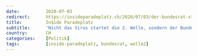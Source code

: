 ```yaml
---
date:          2020-07-03
redirect:      https://insideparadeplatz.ch/2020/07/03/der-bundesrat-startet-die-zweite-welle/
title:         In$ide Paradeplatz
subtitle:      'Nicht das Virus startet die 2. Welle, sondern der Bundesrat'
country:       CH
categories:    [Politik]
tags:          [inside-paradeplatz, bundesrat, welle2]
---
```

